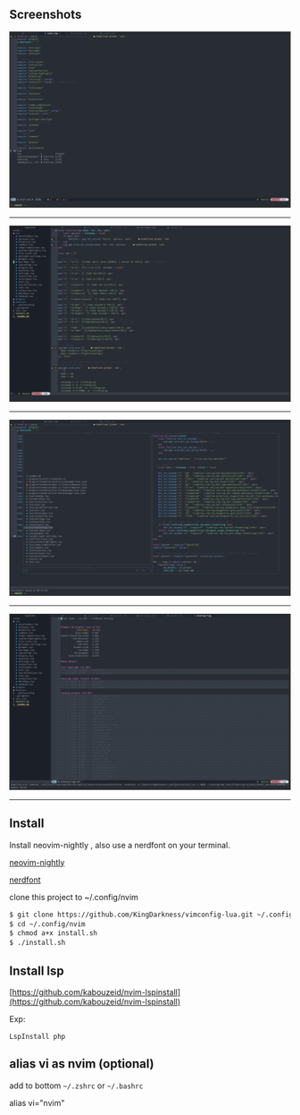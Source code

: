 ## Screenshots
<img src ="screenshots/lspkind-nvim.png"><hr>
<img src ="screenshots/nvim-tree-lua.png"><hr>
<img src ="screenshots/telescope-nvim.png"><hr>
<img src ="screenshots/load-time.png"><hr>
## Install

Install neovim-nightly , also use a nerdfont on your terminal.

[neovim-nightly](https://github.com/neovim/neovim/releases)

[nerdfont](https://www.nerdfonts.com/)

clone this project to ~/.config/nvim

```bash
$ git clone https://github.com/KingDarkness/vimconfig-lua.git ~/.config/nvim
$ cd ~/.config/nvim
$ chmod a+x install.sh
$ ./install.sh
```

## Install lsp

[https://github.com/kabouzeid/nvim-lspinstall](https://github.com/kabouzeid/nvim-lspinstall)

Exp:
```vim
LspInstall php
````

## alias vi as nvim (optional)

add to bottom `~/.zshrc` or `~/.bashrc`

alias vi="nvim"
